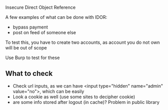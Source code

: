 Insecure Direct Object Reference

A few examples of what can be done with IDOR:
- bypass payment
- post on feed of someone else

To test this, you have to create two accounts, as  account you do not own will be out of scope


Use Burp to test for these

## What to check
- Check url inputs, as we can have \<input type="hidden" name="admin" value="no">, which can be easily
- Look a cookie as well (use some sites to decipher cookie)
- are some info stored after logout (in cache)? Problem in public library